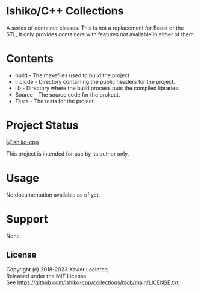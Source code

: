 # Ishiko/C++ Collections

A series of container classes. This is not a replacement for Boost or the STL, it only provides containers
with features not available in either of them.

# Contents

- build - The makefiles used to build the project
- include - Directory containing the public headers for the project.
- lib - Directory where the build process puts the compiled libraries.
- Source - The source code for the prokect.
- Tests - The tests for the project.

# Project Status

[![ishiko-cpp](https://circleci.com/gh/ishiko-cpp/collections.svg?style=shield)](https://circleci.com/gh/ishiko-cpp/collections)

This project is intended for use by its author only.

# Usage

No documentation available as of yet.

# Support

None.

## License

Copyright (c) 2018-2023 Xavier Leclercq\
Released under the MIT License\
See https://github.com/ishiko-cpp/collections/blob/main/LICENSE.txt

